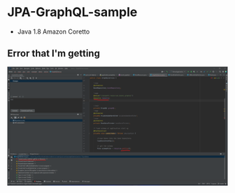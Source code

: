 # JPA-GraphQL-sample

- Java 1.8 Amazon Coretto

## Error that I'm getting
<img src = "Error.png" />
